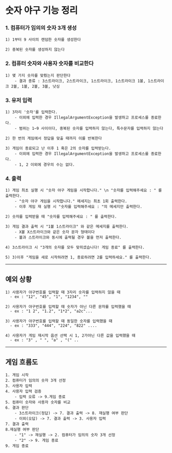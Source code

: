 # 숫자 야구 기능 정리
### 1. 컴퓨터가 임의의 숫자 3개 생성

    1) 1부터 9 사이의 랜덤한 숫자를 생성한다

    2) 중복된 숫자를 생성하지 않는다

### 2. 컴퓨터 숫자와 사용자 숫자를 비교한다

    1) 몇 가지 숫자를 맞췄는지 판단한다
        - 결과 종류 : 3스트라이크, 2스트라이크, 1스트라이크, 1스트라이크 1볼, 1스트라이크 2볼, 1볼, 2볼, 3볼, 낫싱

### 3. 유저 입력
    1) 3자리 '숫자'를 입력한다.
        - 이외에 입력한 경우 IllegalArgumentException을 발생하고 프로세스를 종료한다.
        - 범위는 1~9 사이이다, 중복된 숫자를 입력하지 않는다, 특수문자를 입력하지 않는다

    2) 한 번의 게임에서 정답을 맞출 때까지 이를 반복한다

    3) 게임이 종료되고 난 이후 1 혹은 2의 숫자를 입력받는다.
        - 이외에 입력한 경우 IllegalArgumentException을 발생하고 프로세스를 종료한다.
        - 1, 2 이외에 경우의 수는 없다.


### 4. 출력
    1) 게임 최초 실행 시 "숫자 야구 게임을 시작합니다." \n "숫자를 입력해주세요 : " 를 출력한다.
        - "숫자 야구 게임을 시작합니다." 메세지는 최초 1회 출력한다.
        - 이후 게임 재 실행 시 "숫자를 입력해주세요 : "의 메세지만 출력한다.

    2) 숫자를 입력받을 때 "숫자를 입력해주세요 : " 를 출력한다.

    3) 게임 결과 출력 시 "1볼 1스트라이크" 와 같은 메세지를 출력한다.
        - X볼 X스트라이크와 같은 숫자 문자 형태이다
        - 볼과 스트라이크와 동시에 출력될 경우 볼을 먼저 출력한다.

    4) 3스트라이크 시 "3개의 숫자를 모두 맞히셨습니다! 게임 종료" 를 출력한다.

    5) 3)이후 "게임을 새로 시작하려면 1, 종료하려면 2를 입력하세요." 를 출력한다.
--- 

## 예외 상황
    1) 사용자가 야구번호를 입력할 때 3자리 숫자를 입력하지 않을 때
      - ex : "12", "45", "1", "1234", ""
    
    2) 사용자가 야구번호를 입력할 때 숫자가 아닌 다른 문자를 입력했을 때
      - ex : "1 2", "1.2", "1*2", "a2c"...

    3) 사용자가 야구번호를 입력할 때 동일한 숫자를 입력했을 때
      - ex : "333", "444", "224", "822" ....

    4) 사용자가 게임 재시작 옵션 선택 시 1, 2가아닌 다른 값을 입력했을 때
      - ex : "3" , " ", "a" , "(" ..
    

---

## 게임 흐름도

    1. 게임 시작
    2. 컴퓨터가 임의의 숫자 3개 선정
    3. 사용자 입력
    4. 사용자 입력 검증
        - 입력 오류 -> 9.게임 종료
    5. 컴퓨터 숫자와 사용자 숫자를 비교
    6. 결과 판단
        - 3스트라이크(정답) -> 7. 결과 출력 -> 8. 재실행 여부 판단
        - 이외(오답) -> 7. 결과 출력 -> 3. 사용자 입력
    7. 결과 출력
    8.재실행 여부 판단
        - "1" -> 재실행 -> 2. 컴퓨터가 임의의 숫자 3개 선정
        - "2" -> 9. 게임 종료
    9. 게임 종료
